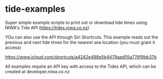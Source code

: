 # tide-examples
Super simple example scripts to print out or download tide times using NIWA's Tide API (https://tides.niwa.co.nz)

YOu can also use the API through Siri Shortcuts. This example reads out the previous and next tide times for the nearest sea location (you must grant it access)

https://www.icloud.com/shortcuts/a4242e498e5b4479aad05a776f9bb37b

All examples require an API key with access to the Tides API, which can be created at developer.niwa.co.nz

